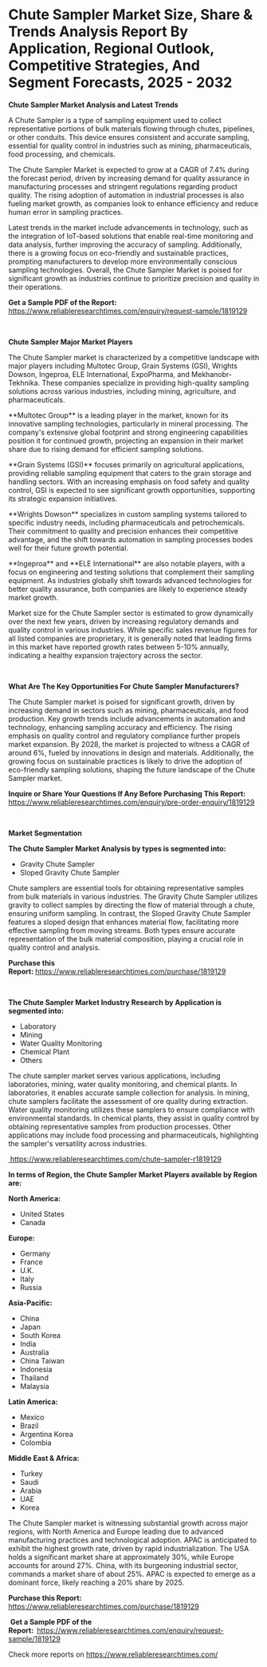 <p><h1>Chute Sampler Market Size, Share & Trends Analysis Report By Application, Regional Outlook, Competitive Strategies, And Segment Forecasts, 2025 - 2032</h1></p><p><strong>Chute Sampler Market Analysis and Latest Trends</strong></p>
<p><p>A Chute Sampler is a type of sampling equipment used to collect representative portions of bulk materials flowing through chutes, pipelines, or other conduits. This device ensures consistent and accurate sampling, essential for quality control in industries such as mining, pharmaceuticals, food processing, and chemicals.</p><p>The Chute Sampler Market is expected to grow at a CAGR of 7.4% during the forecast period, driven by increasing demand for quality assurance in manufacturing processes and stringent regulations regarding product quality. The rising adoption of automation in industrial processes is also fueling market growth, as companies look to enhance efficiency and reduce human error in sampling practices.</p><p>Latest trends in the market include advancements in technology, such as the integration of IoT-based solutions that enable real-time monitoring and data analysis, further improving the accuracy of sampling. Additionally, there is a growing focus on eco-friendly and sustainable practices, prompting manufacturers to develop more environmentally conscious sampling technologies. Overall, the Chute Sampler Market is poised for significant growth as industries continue to prioritize precision and quality in their operations.</p></p>
<p><strong>Get a Sample PDF of the Report:&nbsp;</strong> <a href="https://www.reliableresearchtimes.com/enquiry/request-sample/1819129?utm_campaign=2453&utm_medium=2&utm_source=Github&utm_content=ia&utm_term=18022025&utm_id=chute-sampler">https://www.reliableresearchtimes.com/enquiry/request-sample/1819129</a></p>
<p>&nbsp;</p>
<p><strong>Chute Sampler Major Market Players</strong></p>
<p><p>The Chute Sampler market is characterized by a competitive landscape with major players including Multotec Group, Grain Systems (GSI), Wrights Dowson, Ingeproa, ELE International, ExpoPharma, and Mekhanobr-Tekhnika. These companies specialize in providing high-quality sampling solutions across various industries, including mining, agriculture, and pharmaceuticals.</p><p>**Multotec Group** is a leading player in the market, known for its innovative sampling technologies, particularly in mineral processing. The company's extensive global footprint and strong engineering capabilities position it for continued growth, projecting an expansion in their market share due to rising demand for efficient sampling solutions.</p><p>**Grain Systems (GSI)** focuses primarily on agricultural applications, providing reliable sampling equipment that caters to the grain storage and handling sectors. With an increasing emphasis on food safety and quality control, GSI is expected to see significant growth opportunities, supporting its strategic expansion initiatives.</p><p>**Wrights Dowson** specializes in custom sampling systems tailored to specific industry needs, including pharmaceuticals and petrochemicals. Their commitment to quality and precision enhances their competitive advantage, and the shift towards automation in sampling processes bodes well for their future growth potential.</p><p>**Ingeproa** and **ELE International** are also notable players, with a focus on engineering and testing solutions that complement their sampling equipment. As industries globally shift towards advanced technologies for better quality assurance, both companies are likely to experience steady market growth. </p><p>Market size for the Chute Sampler sector is estimated to grow dynamically over the next few years, driven by increasing regulatory demands and quality control in various industries. While specific sales revenue figures for all listed companies are proprietary, it is generally noted that leading firms in this market have reported growth rates between 5-10% annually, indicating a healthy expansion trajectory across the sector.</p></p>
<p>&nbsp;</p>
<p><strong>What Are The Key Opportunities For Chute Sampler Manufacturers?</strong></p>
<p><p>The Chute Sampler market is poised for significant growth, driven by increasing demand in sectors such as mining, pharmaceuticals, and food production. Key growth trends include advancements in automation and technology, enhancing sampling accuracy and efficiency. The rising emphasis on quality control and regulatory compliance further propels market expansion. By 2028, the market is projected to witness a CAGR of around 6%, fueled by innovations in design and materials. Additionally, the growing focus on sustainable practices is likely to drive the adoption of eco-friendly sampling solutions, shaping the future landscape of the Chute Sampler market.</p></p>
<p><strong>Inquire or Share Your Questions If Any Before Purchasing This Report:</strong> <a href="https://www.reliableresearchtimes.com/enquiry/pre-order-enquiry/1819129?utm_campaign=2453&utm_medium=2&utm_source=Github&utm_content=ia&utm_term=18022025&utm_id=chute-sampler">https://www.reliableresearchtimes.com/enquiry/pre-order-enquiry/1819129</a></p>
<p>&nbsp;</p>
<p><strong>Market Segmentation</strong></p>
<p><strong>The Chute Sampler Market Analysis by types is segmented into:</strong></p>
<p><ul><li>Gravity Chute Sampler</li><li>Sloped Gravity Chute Sampler</li></ul></p>
<p><p>Chute samplers are essential tools for obtaining representative samples from bulk materials in various industries. The Gravity Chute Sampler utilizes gravity to collect samples by directing the flow of material through a chute, ensuring uniform sampling. In contrast, the Sloped Gravity Chute Sampler features a sloped design that enhances material flow, facilitating more effective sampling from moving streams. Both types ensure accurate representation of the bulk material composition, playing a crucial role in quality control and analysis.</p></p>
<p><strong>Purchase this Report:&nbsp;</strong><a href="https://www.reliableresearchtimes.com/purchase/1819129?utm_campaign=2453&utm_medium=2&utm_source=Github&utm_content=ia&utm_term=18022025&utm_id=chute-sampler">https://www.reliableresearchtimes.com/purchase/1819129</a></p>
<p>&nbsp;</p>
<p><strong>The Chute Sampler Market Industry Research by Application is segmented into:</strong></p>
<p><ul><li>Laboratory</li><li>Mining</li><li>Water Quality Monitoring</li><li>Chemical Plant</li><li>Others</li></ul></p>
<p><p>The chute sampler market serves various applications, including laboratories, mining, water quality monitoring, and chemical plants. In laboratories, it enables accurate sample collection for analysis. In mining, chute samplers facilitate the assessment of ore quality during extraction. Water quality monitoring utilizes these samplers to ensure compliance with environmental standards. In chemical plants, they assist in quality control by obtaining representative samples from production processes. Other applications may include food processing and pharmaceuticals, highlighting the sampler's versatility across industries.</p></p>
<p><a href="https://www.reliableresearchtimes.com/chute-sampler-r1819129?utm_campaign=2453&utm_medium=2&utm_source=Github&utm_content=ia&utm_term=18022025&utm_id=chute-sampler">&nbsp;https://www.reliableresearchtimes.com/chute-sampler-r1819129</a></p>
<p><strong>In terms of Region, the Chute Sampler Market Players available by Region are:</strong></p>
<p>
    <p> <strong> North America: </strong>
        <ul>
            <li>United States</li>
            <li>Canada</li>
        </ul>
        </p> 
    <p> <strong> Europe: </strong>
        <ul>
            <li>Germany</li>
            <li>France</li>
            <li>U.K.</li>
            <li>Italy</li>
            <li>Russia</li>
        </ul>
        </p> 
    <p> <strong> Asia-Pacific: </strong>
        <ul>
            <li>China</li>
            <li>Japan</li>
            <li>South Korea</li>
            <li>India</li>
            <li>Australia</li>
            <li>China Taiwan</li>
            <li>Indonesia</li>
            <li>Thailand</li>
            <li>Malaysia</li>
        </ul>
        </p> 
    <p> <strong> Latin America: </strong>
        <ul>
            <li>Mexico</li>
            <li>Brazil</li>
            <li>Argentina Korea</li>
            <li>Colombia</li>
        </ul>
        </p> 
    <p> <strong> Middle East & Africa: </strong>
        <ul>
            <li>Turkey</li>
            <li>Saudi</li>
            <li>Arabia</li>
            <li>UAE</li>
            <li>Korea</li>
        </ul>
    </p>
    </p>
<p><p>The Chute Sampler market is witnessing substantial growth across major regions, with North America and Europe leading due to advanced manufacturing practices and technological adoption. APAC is anticipated to exhibit the highest growth rate, driven by rapid industrialization. The USA holds a significant market share at approximately 30%, while Europe accounts for around 27%. China, with its burgeoning industrial sector, commands a market share of about 25%. APAC is expected to emerge as a dominant force, likely reaching a 20% share by 2025.</p></p>
<p><strong>Purchase this Report: </strong><a href="https://www.reliableresearchtimes.com/purchase/1819129?utm_campaign=2453&utm_medium=2&utm_source=Github&utm_content=ia&utm_term=18022025&utm_id=chute-sampler">https://www.reliableresearchtimes.com/purchase/1819129</a></p>
<p>&nbsp;<strong>Get a Sample PDF of the Report:&nbsp;&nbsp;</strong><a href="https://www.reliableresearchtimes.com/enquiry/request-sample/1819129?utm_campaign=2453&utm_medium=2&utm_source=Github&utm_content=ia&utm_term=18022025&utm_id=chute-sampler">https://www.reliableresearchtimes.com/enquiry/request-sample/1819129</a></p>
<p><strong></strong></p>
<p>Check more reports on <a href="https://www.reliableresearchtimes.com/?utm_campaign=2453&utm_medium=2&utm_source=Github&utm_content=ia&utm_term=18022025&utm_id=chute-sampler">https://www.reliableresearchtimes.com/</a></p>